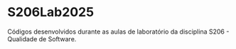 # S206Lab2025
Códigos desenvolvidos durante as aulas de laboratório da disciplina S206 - Qualidade de Software.
